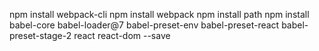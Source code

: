 npm install webpack-cli
npm install webpack
npm install path
npm install babel-core babel-loader@7 babel-preset-env babel-preset-react babel-preset-stage-2 react react-dom --save